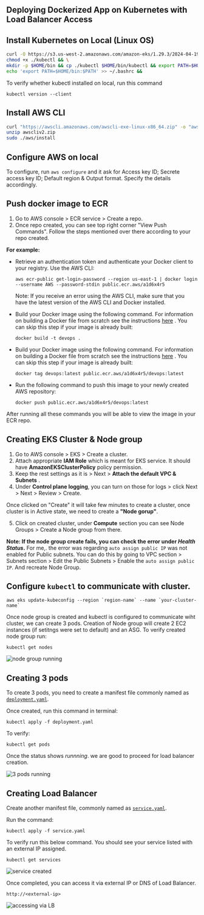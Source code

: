 ## Deploying Dockerized App on Kubernetes with Load Balancer Access


## Install Kubernetes on Local (Linux OS)

```bash
curl -O https://s3.us-west-2.amazonaws.com/amazon-eks/1.29.3/2024-04-19/bin/linux/amd64/kubectl && \
chmod +x ./kubectl && \
mkdir -p $HOME/bin && cp ./kubectl $HOME/bin/kubectl && export PATH=$HOME/bin:$PATH && \
echo 'export PATH=$HOME/bin:$PATH' >> ~/.bashrc &&
```

To verify whether kubectl installed on local, run this command

```
kubectl version --client
```

## Install AWS CLI 

```bash
curl "https://awscli.amazonaws.com/awscli-exe-linux-x86_64.zip" -o "awscliv2.zip"
unzip awscliv2.zip
sudo ./aws/install
```

## Configure AWS on local

To configure, run `aws configure` and it ask for Access key ID; Secrete access key ID; Default region & Output format.
Specify the details accordingly.

## Push docker image to ECR

1) Go to AWS console > ECR service > Create a repo.
2) Once repo created, you can see top right corner "View Push Commands". 
Follow the steps mentioned over there according to your repo created.

**For example:**
- Retrieve an authentication token and authenticate your Docker client to your registry. Use the AWS CLI:
    
    `aws ecr-public get-login-password --region us-east-1 | docker login --username AWS --password-stdin public.ecr.aws/a1d6x4r5`
    
    Note: If you receive an error using the AWS CLI, make sure that you have the latest version of the AWS CLI and Docker installed.
    

- Build your Docker image using the following command. For information on building a Docker file from scratch see the instructions [here](https://docs.aws.amazon.com/AmazonECS/latest/developerguide/docker-basics.html) . You can skip this step if your image is already built:
    
    `docker build -t devops .`
    

- Build your Docker image using the following command. For information on building a Docker file from scratch see the instructions [here](https://docs.aws.amazon.com/AmazonECS/latest/developerguide/docker-basics.html) . You can skip this step if your image is already built:
    
    `docker tag devops:latest public.ecr.aws/a1d6x4r5/devops:latest`
    

- Run the following command to push this image to your newly created AWS repository:
    
    `docker push public.ecr.aws/a1d6x4r5/devops:latest`

After running all these commands you will be able to view the image in your ECR repo.

## Creating EKS Cluster & Node group

1) Go to AWS console > EKS > Create a cluster.
2) Attach appropriate **IAM Role** which is meant for EKS service. It should have **AmazonEKSClusterPolicy** policy permission.
3) Keep the rest settings as it is > Next > **Attach the default VPC & Subnets** .
4) Under **Control plane logging**, you can turn on those for logs > click Next > Next > Review > Create.

Once clicked on "Create" it will take few minutes to create a cluster, once cluster is in Active state, we need to create a **"Node gorup"**.

5) Click on created cluster, under **Compute** section you can see Node Groups > Create a Node group from there.

**Note: If the node group create fails, you can check the error under *Health Status*.**
For me,. the error was regarding `auto assign public IP` was not enabled for Public subnets. You can do this by going to VPC section > Subnets section > Edit the Public Subnets > Enable the `auto assign public IP`.
And recreate Node Group. 

## Configure `kubectl` to communicate with cluster.

```
aws eks update-kubeconfig --region `region-name` --name `your-cluster-name`
```

Once node group is created and kubectl is configured to communicate wiht cluster, we can create 3 pods. Creation of Node group will create 2 EC2 instances (if setitngs were set to default) and an ASG. To verify created node group run:

```
kubectl get nodes
```

![node group running](https://github.com/krunalijain/devops-playground/blob/main/Assests/running%20node%202%20instances.JPG)

## Creating 3 pods

To create 3 pods, you need to create a manifest file commonly named as [`deployment.yaml`](https://github.com/krunalijain/devops-playground/blob/main/deployment.yaml).

Once created, run this command in terminal:

```
kubectl apply -f deployment.yaml
```

To verify:

```
kubectl get pods
```

Once the status shows *runnning*. we are good to proceed for load balancer creation.

![3 pods running](https://github.com/krunalijain/devops-playground/blob/main/Assests/running%203%20pods.JPG)

## Creating Load Balancer

Create another manifest file, commonly named as [`service.yaml`](https://github.com/krunalijain/devops-playground/blob/main/service.yaml).

Run the command:

```
kubectl apply -f service.yaml

```

To verify run this below command. You should see your service listed with an external IP assigned.

```
kubectl get services
```

![service created](https://github.com/krunalijain/devops-playground/blob/main/Assests/created%20service%20yml%20file%20to%20access%20via%20LB.JPG)

Once completed, you can access it via external IP or DNS of Load Balancer.

```
http://<external-ip>
```

![accessing via LB](https://github.com/krunalijain/devops-playground/blob/main/Assests/accessing%20via%20LB.JPG)

